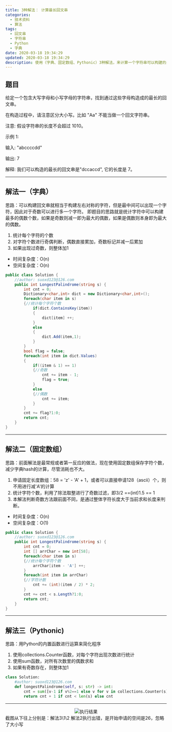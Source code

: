```yaml
---
title: 3种解法： 计算最长回文串
categories:
  - 技术资料
  - 算法
tags:
  - 回文串
  - 字符串
  - Python
  - 字典
date: 2020-03-18 19:34:29
updated: 2020-03-18 19:34:29
description: 使用（字典、固定数组、Pythonic）3种解法，来计算一个字符串可以构建的最长回文串...
---
```

## 题目
给定一个包含大写字母和小写字母的字符串，找到通过这些字母构造成的最长的回文串。

在构造过程中，请注意区分大小写。比如 "Aa" 不能当做一个回文字符串。

注意:
假设字符串的长度不会超过 1010。

示例 1:

输入:
"abccccdd"

输出:
7

解释:
我们可以构造的最长的回文串是"dccaccd", 它的长度是 7。

***

## 解法一（字典）
思路：可以构建回文串就相当于构建左右对称的字符，但是最中间可以出现一个字符，因此对于奇数可以进行多一个字符。
即题目的思路就是统计字符中可以构建最多的偶数个数，如果是奇数则减一即为最大的偶数，如果是偶数则本身即为最大的偶数。

1. 统计每个字符的个数
2. 对字符个数进行奇偶判断，偶数直接累加，奇数标记并减一后累加
3. 如果出现过奇数，则整体加1

* 时间复杂度：O(n)
* 空间复杂度：O(n)
```csharp
public class Solution {
    //author: ​suoxd123@126.com
    public int LongestPalindrome(string s) {
        int cnt = 0;
        Dictionary<char,int> dict = new Dictionary<char,int>();
        foreach(char item in s)
        {//统计每个字符个数
            if(dict.ContainsKey(item))
            {
                dict[item] ++;
            }
            else
            {
                dict.Add(item,1);
            }
        }
        bool flag = false;
        foreach(int item in dict.Values)
        {
            if((item & 1) == 1)
            {//奇数
                cnt += item - 1;
                flag = true;
            }
            else
            {//偶数
                cnt += item;
            }
        }
        cnt += flag?1:0;
        return cnt;
    }
}
```
***
## 解法二（固定数组）
思路：前面解法是最常规或者第一反应的做法，现在使用固定数组保存字符个数，减少字典hash的计算，尽管消耗也不大。
1. 申请固定长度数组：58 = 'z' - 'A' + 1，或者可以直接申请128（ascii）个，则不用进行减'A'的计算
2. 统计字符个数，利用了除法取整进行了奇数过滤，即3/2 ==(int)1.5 == 1
3. 本解法判断奇数方法跟前面不同，是通过整体字符长度大于当前求和长度来判断。

* 时间复杂度：O(n)
* 空间复杂度：O(1)
```csharp
public class Solution {
    //author: ​suoxd123@126.com
    public int LongestPalindrome(string s) {
        int cnt = 0;
        int [] arrChar = new int[58];
        foreach(char item in s)
        {//统计每个字符个数
            arrChar[item - 'A'] ++;
        }        
        foreach(int item in arrChar)
        {//字符计数
            cnt += (int)(item / 2) * 2;
        }
        cnt += cnt < s.Length?1:0;
        return cnt;
    }
}
```
***
## 解法三（Pythonic)
思路：用Python的内置函数进行运算来简化程序
1. 使用collections.Counter函数，对每个字符出现次数进行统计
2. 使用sum函数，对所有次数里的偶数求和
3. 如果有奇数存在，则整体加1

```python
class Solution:
    #author: ​suoxd123@126.com
    def longestPalindrome(self, s: str) -> int:
        cnt = sum([v-1 if v%2==1 else v for v in collections.Counter(s).values()])
        return cnt + 1 if cnt < len(s) else cnt
```

***
<center>    <img src="/img/tech/20200319093107.png" title="执行结果"/>    </center>
截图从下往上分别是：解法3\1\2
解法2执行出错，是开始申请的空间是26，忽略了大小写
